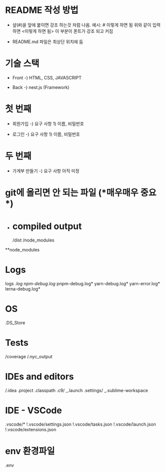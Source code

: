 # README 작성 방법

- 샾(#)을 앞에 붙이면 강조 하는것 처럼 나옴.
  예시: # 이렇게 하면 됨
  위와 같이 입력 하면 <이렇게 하면 됨> 이 부분이 폰트가 강조 되고 커짐

- README.md 파일은 최상단 위치에 둠

# 기술 스택

- Front
  -) HTML, CSS, JAVASCRIPT

- Back
  -) nest.js (Framework)

# 첫 번째

- 회원가입
  -) 요구 사항 1) 이름, 비밀번호

- 로그인
  -) 요구 사항 1) 이름, 비밀번호

# 두 번째

- 가게부 만들기
  -) 요구 사항 아직 미정

# git에 올리면 안 되는 파일 (**\***매우매우 중요**\***)

- # compiled output
  /dist
  /node_modules

\*\*node_modules

# Logs

logs
_.log
npm-debug.log_
pnpm-debug.log*
yarn-debug.log*
yarn-error.log*
lerna-debug.log*

# OS

.DS_Store

# Tests

/coverage
/.nyc_output

# IDEs and editors

/.idea
.project
.classpath
.c9/
_.launch
.settings/
_.sublime-workspace

# IDE - VSCode

.vscode/\*
!.vscode/settings.json
!.vscode/tasks.json
!.vscode/launch.json
!.vscode/extensions.json

# env 환경파일

.env
